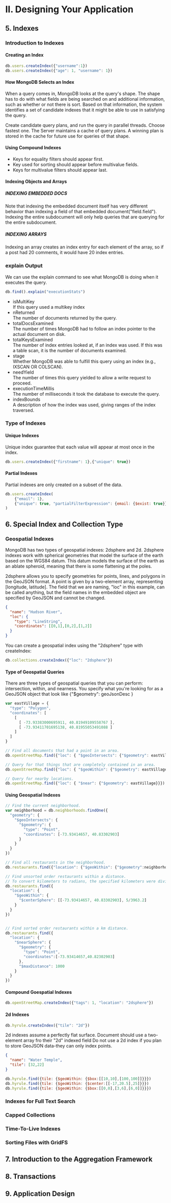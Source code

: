 # Ⅱ. Designing Your Application

## 5. Indexes

### Introduction to Indexes

#### Creating an Index

```js
db.users.createIndex({"username":1})
db.users.createIndex({"age": 1, "username": 1})
```

#### How MongoDB Selects an Index

When a query comes in, MongoDB looks at the query's shape.
The shape has to do with what fields are being searched on and additional information, such as whether or not there is sort.
Based on that information, the system identifies a set of candidate indexes that it might be able to use in satisfying the query.

Create candidate query plans, and run the query in parallel threads.
Choose fastest one. The Server maintains a cache of query plans.
A winning plan is stored in the cache for future use for queries of that shape.

#### Using Compound Indexes

- Keys for equality filters should appear first.
- Key used for sorting should appear before multivalue fields.
- Keys for multivalue filters should appear last.

#### Indexing Objects and Arrays

##### INDEXING EMBEDDED DOCS

Note that indexing the embedded document itself has very different behavior than indexing a field of that embedded document("field.field").
Indexing the entire subdocument will only help queries that are querying for the entire subdocument.

##### INDEXING ARRAYS

Indexing an array creates an index entry for each element of the array, so if a post had 20 comments, it would have 20 index entries.

### explain Output

We can use the explain command to see what MongoDB is doing when it executes the query.

```js
db.find().explain("executionStats")
```

- isMultiKey  
  If this query used a multikey index
- nReturned  
  The number of documents returned by the query.
- totalDocsExamined  
  The number of times MongoDB had to follow an index pointer to the actual document on disk.
- totalKeysExamined  
  The number of index entries looked at, if an index was used.
  If this was a table scan, it is the number of documents examined.
- stage  
  Whether MongoDB was able to fulfill this query using an index (e.g., IXSCAN OR COLSCAN).
- needYield  
  The number of times this query yielded to allow a write request to proceed.
- executionTimeMillis  
  The number of milliseconds it took the database to execute the query.
- indexBounds  
  A description of how the index was used, giving ranges of the index traversed.

### Type of Indexes

#### Unique Indexes

Unique index guarantee that each value will appear at most once in the index.

```js
db.users.createIndex({"firstname": 1},{"unique": true})
```

#### Partial Indexes

Partial indexes are only created on a subset of the data.

```js
db.users.createIndex(
    {"email": 1},
    {"unique": true, "partialFilterExpression": {email: {$exist: true}}}
)
```

## 6. Special Index and Collection Type

### Geospatial Indexes

MongoDB has two types of geospatial indexes: 2dsphere and 2d.
2dsphere indexes work with spherical geometries that model the surface of the earth based on the WGS84 datum.
This datum models the surface of the earth as an ablate spheroid, meaning that there is some flattening at the poles.

2dsphere allows you to specify geometries for points, lines, and polygons in the GeoJSON format.
A point is given by a two-element array, representing [longitude, latitude].
The field that we are naming, "loc" in this example, can be called anything, but the field names in the embedded object are specified by GeoJSON and cannot be changed.

```json
{
  "name": "Hudson River",
  "loc": {
    "type": "LineString",
    "coordinates": [[0,1],[0,2],[1,2]]
  }
}
```

You can create a geospatial index using the "2dsphere" type with createIndex:

```js
db.collections.createIndex({"loc": "2dsphere"})
```

#### Type of Geospatial Queries

There are three types of geospatial queries that you can perform: intersection, within, and nearness.
You specify what you're looking for as a GeoJSON object that look like {"$geometry": geoJsonDesc }

```js
var eastVillage = {
  "type": "Polygon",
  "coordinates": [
    [
      [ -73.93383000695911, 40.81949109558767 ],
      [ -73.93411701695138, 40.81955053491088 ]
    ]
  ]
}

// Find all documents that had a point in an area.
db.openStreetMap.find({"loc": { "$geoIntersects": {"$geometry": eastVillage}}})

// Query for that things that are completely contained in an area.
db.openStreetMap.find({"loc": { "$geoWithin": {"$geometry": eastVillage}}})

// Query for nearby locations.
db.openStreetMap.find({"loc": { "$near": {"$geometry": eastVillage}}})
```

#### Using Geospatial Indexes

```js
// Find the current neighborhood.
var neighborhood = db.neighborhoods.findOne({
  "geometry": {
    "$geoIntersects": {
      "$geometry": {
        "type": "Point",
        "coordinates": [-73.93414657, 40.83302903]
      }
    }
  }
})

// Find all restaurants in the neighborhood.
db.restaurants.find({"location": {"$geoWithin": {"$geometry":neighborhood.geometry}}})

// Find unsorted order restaurants within a distance.
// To convert kilometers to radians, the specified kilometers were divided by 6378.1.
db.restaurants.find({
  "location": {
    "$geoWithin": {
      "$centerSphere": [[-73.93414657, 40.83302903], 5/3963.2]
    }
  }
})


// Find sorted order restaurants within a km distance.
db.restaurants.find({
  "location": {
    "$nearSphere": {
      "$geometry": {
        "type": "Point",
        "coordinates":[-73.93414657,40.82302903]
      },
      "$maxDistance": 1000
    }
  }
})
```

#### Compound Goespatial Indexes

```js
db.openStreetMap.createIndex({"tags": 1, "location": "2dsphere"})
```

#### 2d Indexes

```js
db.hyrule.createIndex({"tile": "2d"})
```

2d indexes assume a perfectly flat surface.
Document should use a two-element array fro their "2d" indexed field
Do not use a 2d index if you plan to store GeoJSON data-they can only index points.

```json
{
  "name": "Water Temple",
  "tile": [32,22]
}
```

```js
db.hyrule.find({tile: {$geoWithin: {$box:[[10,10],[100,100]]}}})
db.hyrule.find({tile: {$geoWithin: {$center:[[-17,20.5],25]}}})
db.hyrule.find({tile: {$geoWithin: {$box:[[0,0],[3,6],[6,0]]}}})
```

### Indexes for Full Text Search

### Capped Collections

### Time-To-Live Indexes

### Sorting Files with GridFS

## 7. Introduction to the Aggregation Framework

## 8. Transactions

## 9. Application Design
